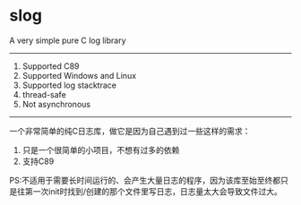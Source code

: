 # slog
A very simple pure C log library

------------------------------

1. Supported C89
2. Supported Windows and Linux
3. Supported log stacktrace
4. thread-safe
5. Not asynchronous

------------------------------

一个非常简单的纯C日志库，做它是因为自己遇到过一些这样的需求：  
1. 只是一个很简单的小项目，不想有过多的依赖  
2. 支持C89  

PS:不适用于需要长时间运行的、会产生大量日志的程序，因为该库至始至终都只是往第一次init时找到/创建的那个文件里写日志，日志量太大会导致文件过大。  
